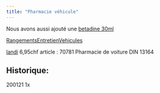 ```yaml
---
title: "Pharmacie véhicule"
---
```


Nous avons aussi ajouté une [betadine 30ml](notes/equipements/consommables/C_miniBetadine30ml.md)

[RangementsEntretienVehicules](notes/zones/RangementsEntretienVehicules.md)

[landi](notes/utilisateurs/fournisseurs/landi.md) 6,95chf article : 70781 Pharmacie de voiture DIN 13164 

## Historique:

200121 1x
